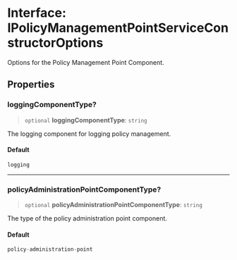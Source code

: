 # Interface: IPolicyManagementPointServiceConstructorOptions

Options for the Policy Management Point Component.

## Properties

### loggingComponentType?

> `optional` **loggingComponentType**: `string`

The logging component for logging policy management.

#### Default

```ts
logging
```

***

### policyAdministrationPointComponentType?

> `optional` **policyAdministrationPointComponentType**: `string`

The type of the policy administration point component.

#### Default

```ts
policy-administration-point
```
